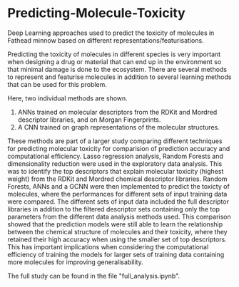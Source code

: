 # Predicting-Molecule-Toxicity
Deep Learning approaches used to predict the toxicity of molecules in Fathead minnow based on different representations/featurisations. 

Predicting the toxicity of molecules in different species is very important when designing a drug or material that can end up in the environment so that minimal damage is done to the ecosystem. There are several methods to represent and featurise molecules in addition to several learning methods that can be used for this problem. 

Here, two individual methods are shown. 

1. ANNs trained on molecular descriptors from the RDKit and Mordred descriptor libraries, and on Morgan Fingerprints. 
2. A CNN trained on graph representations of the molecular structures. 

These methods are part of a larger study comparing different techniques for predicting molecular toxicity for comparision of prediction accuracy and computational efficiency. Lasso regression analysis, Random Forests and dimensionality reduction were used in the exploratory data analysis. This was to identify the top descriptors that explain molecular toxicity (highest weight) from the RDKit and Mordred chemical descriptor libraries. Random Forests, ANNs and a GCNN were then implemented to predict the toxicty of molecules, where the performances for different sets of input training data were compared. The different sets of input data included the full descriptor libraries in addition to the filtered descriptor sets containing only the top parameters from the different data analysis methods used. This comparison showed that the prediction models were still able to learn the relationship between the chemical structure of molecules and their toxicity, where they retained their high accuracy when using the smaller set of top descriptors. This has important implications when considering the computational efficiency of training the models for larger sets of training data containing more molecules for improving generalisability. 

The full study can be found in the file "full_analysis.ipynb".
